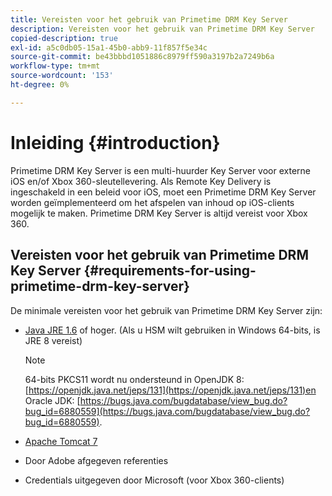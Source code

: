 ```yaml
---
title: Vereisten voor het gebruik van Primetime DRM Key Server
description: Vereisten voor het gebruik van Primetime DRM Key Server
copied-description: true
exl-id: a5c0db05-15a1-45b0-abb9-11f857f5e34c
source-git-commit: be43bbbd1051886c8979ff590a3197b2a7249b6a
workflow-type: tm+mt
source-wordcount: '153'
ht-degree: 0%

---
```


# Inleiding {#introduction}

Primetime DRM Key Server is een multi-huurder Key Server voor externe iOS en/of Xbox 360-sleutellevering. Als Remote Key Delivery is ingeschakeld in een beleid voor iOS, moet een Primetime DRM Key Server worden geïmplementeerd om het afspelen van inhoud op iOS-clients mogelijk te maken. Primetime DRM Key Server is altijd vereist voor Xbox 360.

## Vereisten voor het gebruik van Primetime DRM Key Server {#requirements-for-using-primetime-drm-key-server}

De minimale vereisten voor het gebruik van Primetime DRM Key Server zijn:

* [Java JRE 1.6](https://www.oracle.com/technetwork/java/javase/downloads/index.html) of hoger. (Als u HSM wilt gebruiken in Windows 64-bits, is JRE 8 vereist)

   >[!NOTE]
   >
   >64-bits PKCS11 wordt nu ondersteund in OpenJDK 8: [https://openjdk.java.net/jeps/131](https://openjdk.java.net/jeps/131)en Oracle JDK: [https://bugs.java.com/bugdatabase/view_bug.do?bug_id=6880559](https://bugs.java.com/bugdatabase/view_bug.do?bug_id=6880559).

* [Apache Tomcat 7](https://tomcat.apache.org)
* Door Adobe afgegeven referenties
* Credentials uitgegeven door Microsoft (voor Xbox 360-clients)
